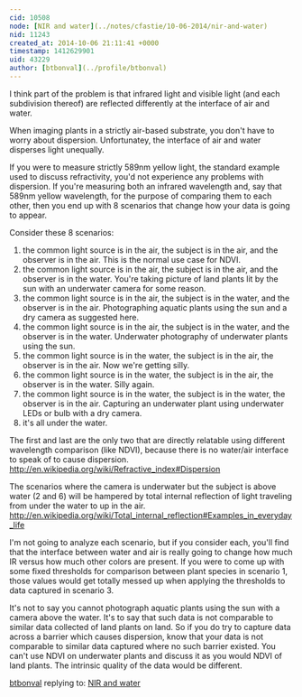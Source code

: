 ```yaml
---
cid: 10508
node: [NIR and water](../notes/cfastie/10-06-2014/nir-and-water)
nid: 11243
created_at: 2014-10-06 21:11:41 +0000
timestamp: 1412629901
uid: 43229
author: [btbonval](../profile/btbonval)
---
```


I think part of the problem is that infrared light and visible light (and each subdivision thereof) are reflected differently at the interface of air and water.

When imaging plants in a strictly air-based substrate, you don't have to worry about dispersion. Unfortunatey, the interface of air and water disperses light unequally.

If you were to measure strictly 589nm yellow light, the standard example used to discuss refractivity, you'd not experience any problems with dispersion. If you're measuring both an infrared wavelength and, say that 589nm yellow wavelength, for the purpose of comparing them to each other, then you end up with 8 scenarios that change how your data is going to appear.

Consider these 8 scenarios:

1. the common light source is in the air, the subject is in the air, and the observer is in the air. This is the normal use case for NDVI.
2. the common light source is in the air, the subject is in the air, and the observer is in the water. You're taking picture of land plants lit by the sun with an underwater camera for some reason.
3. the common light source is in the air, the subject is in the water, and the observer is in the air. Photographing aquatic plants using the sun and a dry camera as suggested here.
4. the common light source is in the air, the subject is in the water, and the observer is in the water. Underwater photography of underwater plants using the sun.
5. the common light source is in the water, the subject is in the air, the observer is in the air. Now we're getting silly.
6. the common light source is in the water, the subject is in the air, the observer is in the water. Silly again.
7. the common light source is in the water, the subject is in the water, the observer is in the air. Capturing an underwater plant using underwater LEDs or bulb with a dry camera.
8. it's all under the water.

The first and last are the only two that are directly relatable using different wavelength comparison (like NDVI), because there is no water/air interface to speak of to cause dispersion.
http://en.wikipedia.org/wiki/Refractive_index#Dispersion

The scenarios where the camera is underwater but the subject is above water (2 and 6) will be hampered by total internal reflection of light traveling from under the water to up in the air.
http://en.wikipedia.org/wiki/Total_internal_reflection#Examples_in_everyday_life

I'm not going to analyze each scenario, but if you consider each, you'll find that the interface between water and air is really going to change how much IR versus how much other colors are present. If you were to come up with some fixed thresholds for comparison between plant species in scenario 1, those values would get totally messed up when applying the thresholds to data captured in scenario 3.

It's not to say you cannot photograph aquatic plants using the sun with a camera above the water. It's to say that such data is not comparable to similar data collected of land plants on land. So if you do try to capture data across a barrier which causes dispersion, know that your data is not comparable to similar data captured where no such barrier existed. You can't use NDVI on underwater plants and discuss it as you would NDVI of land plants. The intrinsic quality of the data would be different.

[btbonval](../profile/btbonval) replying to: [NIR and water](../notes/cfastie/10-06-2014/nir-and-water)

